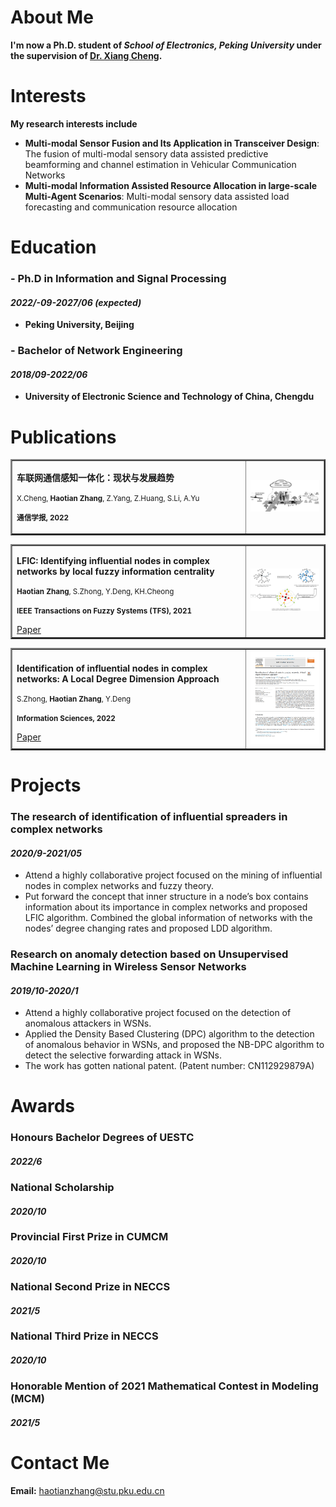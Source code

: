 # About Me

**I'm now a Ph.D. student of *School of Electronics, Peking University* under the supervision of [Dr. Xiang Cheng](https://sites.google.com/site/xchengpku/home ).**


# Interests

**My research interests include**

* **Multi-modal Sensor Fusion and Its Application in Transceiver Design**: The fusion of multi-modal sensory data assisted predictive beamforming and channel estimation in Vehicular Communication Networks
* **Multi-modal Information Assisted Resource Allocation in large-scale Multi-Agent Scenarios**:  Multi-modal sensory data assisted load forecasting and communication resource allocation


# Education

### - Ph.D in Information and Signal Processing
#### _2022/-09-2027/06 (expected)_
  * **Peking University, Beijing**

### - Bachelor of Network Engineering
#### _2018/09-2022/06_
  * **University of Electronic Science and Technology of China, Chengdu**

# Publications
<table border="2">
  <tr>
    <td width="75%">
      <p><b>车联网通信感知一体化：现状与发展趋势</b></p>
      <p><small>X.Cheng, <b>Haotian Zhang</b>, Z.Yang, Z.Huang, S.Li, A.Yu </small></p>
      <p><small><b>通信学报, 2022</b></small></p>
      </a>
    </td>
    <td width="25%">
      <img src="VCN.png" width="100%">
    </td>
  </tr>
</table>

<table border="2">
  <tr>
    <td width="75%">
       <p><b>LFIC: Identifying influential nodes in complex networks by local fuzzy information centrality</b></p>
       <p><small><b>Haotian Zhang</b>, S.Zhong, Y.Deng, KH.Cheong </small></p>
       <p><small><b>IEEE Transactions on Fuzzy Systems (TFS), 2021</b></small></p>
       <a href="https://ieeexplore.ieee.org/abstract/document/9537594/">Paper</a>
    </td>
    <td width="25%">
      <img src="TFS.png" width="100%">
    </td>
  </tr>
</table>

<table border="2">
  <tr>
    <td width="75%">
      <p><b>Identification of influential nodes in complex networks: A Local Degree Dimension Approach</b></p>
      <p><small>S.Zhong, <b>Haotian Zhang</b>, Y.Deng </small></p>
      <p><small><b>Information Sciences, 2022</b></small></p>
      <a href="https://www.sciencedirect.com/science/article/abs/pii/S0020025522008672">Paper</a>
    </td>
    <td width="25%">
      <img src="INS.png" width="100%">
    </td>
  </tr>
</table>

# Projects

### The research of identification of influential spreaders in complex networks
#### _2020/9-2021/05_
* Attend a highly collaborative project focused on the mining of influential nodes in complex networks and fuzzy theory.
* Put forward the concept that inner structure in a node’s box contains information about its importance in complex networks and proposed LFIC algorithm. Combined the global information of networks with the nodes’ degree changing rates and proposed LDD algorithm.

### Research on anomaly detection based on Unsupervised Machine Learning in Wireless Sensor Networks	
#### _2019/10-2020/1_
* Attend a highly collaborative project focused on the detection of anomalous attackers in WSNs.
* Applied the Density Based Clustering (DPC) algorithm to the detection of anomalous behavior in WSNs, and proposed the NB-DPC algorithm to detect the selective forwarding attack in WSNs.
* The work has gotten national patent. (Patent number: CN112929879A)

# Awards

### Honours Bachelor Degrees of UESTC
#### _2022/6_

### National Scholarship
#### _2020/10_

### Provincial First Prize in CUMCM
#### _2020/10_

### National Second Prize in NECCS
#### _2021/5_

### National Third Prize in NECCS
#### _2020/10_

### Honorable Mention of 2021 Mathematical Contest in Modeling (MCM)
#### _2021/5_



# Contact Me

**Email:** haotianzhang@stu.pku.edu.cn
